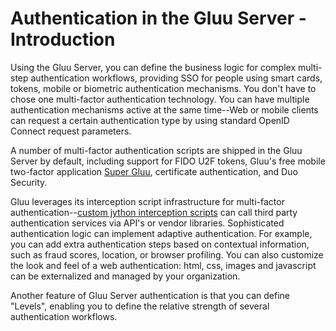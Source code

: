 # Authentication in the Gluu Server - Introduction

Using the  Gluu Server, you can define the business logic for complex multi-step authentication workflows, providing SSO for people using smart cards, tokens, mobile or biometric authentication mechanisms. You don't have to chose one multi-factor authentication technology. You can have multiple authentication mechanisms active at the same time--Web or mobile clients can request a certain authentication type by using standard OpenID Connect request parameters.

A number of multi-factor authentication scripts are shipped in the Gluu Server by default, including support for FIDO U2F tokens, Gluu's free mobile two-factor application [Super Gluu](https://super.gluu.org), certificate authentication, and Duo Security. 

Gluu leverages its interception script infrastructure for multi-factor authentication--[custom jython interception scripts](../customize/script.md/) can call third party authentication services via API's or vendor libraries. Sophisticated authentication logic can implement adaptive authentication. For example, you can add extra authentication steps based on contextual information, such as fraud scores, location, or browser profiling. You can also customize the look and feel of a web authentication: html, css, images and javascript can be externalized and managed by your organization. 

Another feature of Gluu Server authentication is that you can define "Levels", enabling you to define the relative strength of several authentication workflows.

